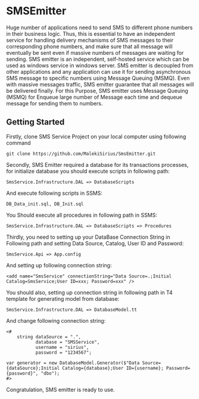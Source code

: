 # SMSEmitter
Huge number of applications need to send SMS to different phone numbers in their business logic. Thus, this is essential to have an independent service for handling delivery mechanisms of SMS messages to their corresponding phone numbers, and make sure that all message will eventually be sent even if massive numbers of messages are waiting for sending. SMS emitter is an independent, self-hosted service which can be used as windows service in windows server. SMS emitter is decoupled from other applications and any application can use it for sending asynchronous SMS message to specific numbers using Message Queuing (MSMQ). Even with massive messages traffic, SMS emitter guarantee that all messages will be delivered finally. For this Purpose, SMS emitter uses Message Queuing (MSMQ) for Enqueue large number of Message each time and dequeue message for sending them to numbers.
 ## Getting Started
Firstly, clone SMS Service Project on your local computer using following command 
```
git clone https://github.com/MalekiSirius/SmsEmitter.git  
```
Secondly, SMS Emitter required a database for its transactions processes, for initialize database you should execute scripts in following path:
```
SmsService.Infrastructure.DAL => DatabaseScripts
```
And execute following scripts in SSMS:
```
DB_Data_init.sql, DB_Init.sql
```
You Should execute all procedures in following path in SSMS:
```
SmsService.Infrastructure.DAL => DatabaseScripts => Procedures
```
Thirdly, you need to setting up your DataBase Connection String in Following path and setting Data Source, Catalog, User ID and Password:


```
SmsService.Api => App.config
```
And setting up following connection string:
```
<add name="SmsService" connectionString="Data Source=.;Initial Catalog=SmsService;User ID=xxx; Password=xxx" />
```
You should also, setting up connection string in following path in T4 template for generating model from database:
```
SmsService.Infrastructure.DAL => DatabaseModel.tt
```
And change following connection string:
```
<#
	string dataSource = ".",
		   database = "SMSService",
		   username = "sirius",
		   password = "1234567";

var generator = new DatabaseModel.Generator($"Data Source={dataSource};Initial Catalog={database};User ID={username}; Password={password}", "dbo");
#>
```
Congratulation, SMS emitter is ready to use. 

